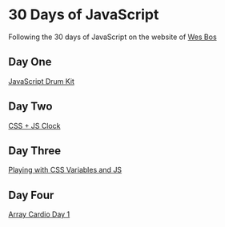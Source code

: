 # 30 Days of JavaScript

Following the 30 days of JavaScript on the website of [Wes Bos](https://courses.wesbos.com/)

## Day One

[JavaScript Drum Kit](https://github.com/andre347/30-days-JavaScript/tree/master/Day%20One)

## Day Two

[CSS + JS Clock](https://github.com/andre347/30-days-JavaScript/tree/master/Day%20Two)

## Day Three

[Playing with CSS Variables and JS](https://github.com/andre347/30-days-JavaScript/tree/master/Day%20Three)

## Day Four

[Array Cardio Day 1](https://github.com/andre347/30-days-JavaScript/tree/master/Day%20Four)